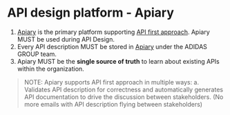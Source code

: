# API design platform - Apiary
1. [Apiary](https://apiary.io/) is the primary platform supporting [API first approach](./api-first.md). Apiary MUST be used during API Design.
1. Every API description MUST be stored in [Apiary](https://apiary.io/) under the ADIDAS GROUP team. 
1. Apiary MUST be the **single source of truth** to learn about existing APIs within the organization.
 
> NOTE: Apiary supports API first approach in multiple ways:
  a. Validates API description for correctness and automatically generates API documentation to drive the discussion between stakeholders. (No more emails with API description flying between stakeholders)
  

